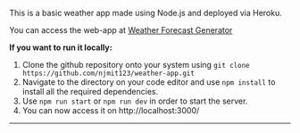


This is a basic weather app made using Node.js and deployed via Heroku. 

You can access the web-app at [Weather Forecast Generator](https://weather-app-nilesh.herokuapp.com/)

**If you want to run it locally:**
1. Clone the github repository onto your system using `git clone https://github.com/njmit123/weather-app.git` 
2. Navigate to the directory on your code editor and use `npm install` to install all the required dependencies.
3. Use `npm run start` or `npm run dev` in order to start the server.
4. You can now access it on http://localhost:3000/
----------

